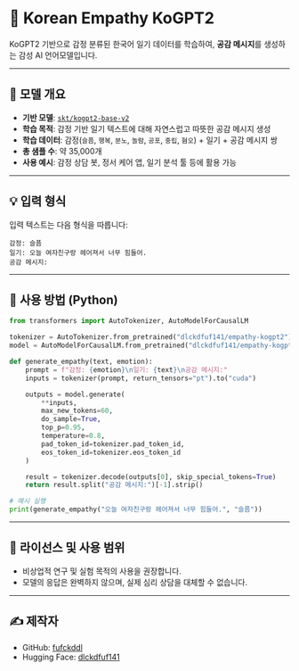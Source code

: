 # 🧠 Korean Empathy KoGPT2

KoGPT2 기반으로 감정 분류된 한국어 일기 데이터를 학습하여, **공감 메시지**를 생성하는 감성 AI 언어모델입니다.

---

## 📌 모델 개요

- **기반 모델**: [`skt/kogpt2-base-v2`](https://huggingface.co/skt/kogpt2-base-v2)
- **학습 목적**: 감정 기반 일기 텍스트에 대해 자연스럽고 따뜻한 공감 메시지 생성
- **학습 데이터**: 감정(`슬픔`, `행복`, `분노`, `놀람`, `공포`, `중립`, `혐오`) + 일기 + 공감 메시지 쌍  
- **총 샘플 수**: 약 35,000개  
- **사용 예시**: 감정 상담 봇, 정서 케어 앱, 일기 분석 툴 등에 활용 가능

---

## 💡 입력 형식

입력 텍스트는 다음 형식을 따릅니다:

```
감정: 슬픔
일기: 오늘 여자친구랑 헤어져서 너무 힘들어.
공감 메시지:
```

---

## 🚀 사용 방법 (Python)

```python
from transformers import AutoTokenizer, AutoModelForCausalLM

tokenizer = AutoTokenizer.from_pretrained("dlckdfuf141/empathy-kogpt2")
model = AutoModelForCausalLM.from_pretrained("dlckdfuf141/empathy-kogpt2").to("cuda")

def generate_empathy(text, emotion):
    prompt = f"감정: {emotion}\n일기: {text}\n공감 메시지:"
    inputs = tokenizer(prompt, return_tensors="pt").to("cuda")

    outputs = model.generate(
        **inputs,
        max_new_tokens=60,
        do_sample=True,
        top_p=0.95,
        temperature=0.8,
        pad_token_id=tokenizer.pad_token_id,
        eos_token_id=tokenizer.eos_token_id
    )

    result = tokenizer.decode(outputs[0], skip_special_tokens=True)
    return result.split("공감 메시지:")[-1].strip()

# 예시 실행
print(generate_empathy("오늘 여자친구랑 헤어져서 너무 힘들어.", "슬픔"))
```

---

## 🧾 라이선스 및 사용 범위

- 비상업적 연구 및 실험 목적의 사용을 권장합니다.
- 모델의 응답은 완벽하지 않으며, 실제 심리 상담을 대체할 수 없습니다.

---

## ✍️ 제작자

- GitHub: [fufckddl](https://github.com/fufckddl)
- Hugging Face: [dlckdfuf141](https://huggingface.co/dlckdfuf141)
